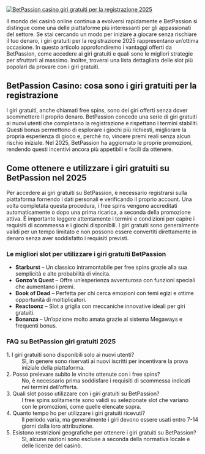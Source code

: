 [![BetPassion casino giri gratuiti per la registrazione 2025](https://123-caf.pages.dev/gitsignup.png)](https://vrmoo.ru/Bt82HjjY)

<div>     <p>Il mondo dei casinò online continua a evolversi rapidamente e BetPassion si distingue come una delle piattaforme più interessanti per gli appassionati del settore. Se stai cercando un modo per iniziare a giocare senza rischiare il tuo denaro, i giri gratuiti per la registrazione 2025 rappresentano un’ottima occasione. In questo articolo approfondiremo i vantaggi offerti da BetPassion, come accedere ai giri gratuiti e quali sono le migliori strategie per sfruttarli al massimo. Inoltre, troverai una lista dettagliata delle slot più popolari da provare con i giri gratuiti.</p>        <h2>BetPassion Casino: cosa sono i giri gratuiti per la registrazione</h2>     <p>I giri gratuiti, anche chiamati free spins, sono dei giri offerti senza dover scommettere il proprio denaro. BetPassion concede una serie di giri gratuiti ai nuovi utenti che completano la registrazione e rispettano i termini stabiliti. Questi bonus permettono di esplorare i giochi più richiesti, migliorare la propria esperienza di gioco e, perché no, vincere premi reali senza alcun rischio iniziale. Nel 2025, BetPassion ha aggiornato le proprie promozioni, rendendo questi incentivi ancora più appetibili e facili da ottenere.</p>        <h2>Come ottenere e utilizzare i giri gratuiti su BetPassion nel 2025</h2>     <p>Per accedere ai giri gratuiti su BetPassion, è necessario registrarsi sulla piattaforma fornendo i dati personali e verificando il proprio account. Una volta completata questa procedura, i free spins vengono accreditati automaticamente o dopo una prima ricarica, a seconda della promozione attiva. È importante leggere attentamente i termini e condizioni per capire i requisiti di scommessa e i giochi disponibili. I giri gratuiti sono generalmente validi per un tempo limitato e non possono essere convertiti direttamente in denaro senza aver soddisfatto i requisiti previsti.</p>        <h3>Le migliori slot per utilizzare i giri gratuiti BetPassion</h3>     <ul>       <li><strong>Starburst</strong> – Un classico intramontabile per free spins grazie alla sua semplicità e alte probabilità di vincita.</li>       <li><strong>Gonzo's Quest</strong> – Offre un’esperienza avventurosa con funzioni speciali che aumentano i premi.</li>       <li><strong>Book of Dead</strong> – Perfetta per chi cerca emozioni con temi egizi e ottime opportunità di moltiplicatori.</li>       <li><strong>Reactoonz</strong> – Slot a griglia con meccaniche innovative ideali per giri gratuiti.</li>       <li><strong>Bonanza</strong> – Un’opzione molto amata grazie al sistema Megaways e frequenti bonus.</li>     </ul>        <h3>FAQ su BetPassion giri gratuiti 2025</h3>     <dl>       <dt>1. I giri gratuiti sono disponibili solo ai nuovi utenti?</dt>       <dd>Sì, in genere sono riservati ai nuovi iscritti per incentivare la prova iniziale della piattaforma.</dd>          <dt>2. Posso prelevare subito le vincite ottenute con i free spins?</dt>       <dd>No, è necessario prima soddisfare i requisiti di scommessa indicati nei termini dell’offerta.</dd>          <dt>3. Quali slot posso utilizzare con i giri gratuiti su BetPassion?</dt>       <dd>I free spins solitamente sono validi su selezionate slot che variano con le promozioni, come quelle elencate sopra.</dd>          <dt>4. Quanto tempo ho per utilizzare i giri gratuiti ricevuti?</dt>       <dd>Il periodo varia, ma generalmente i giri devono essere usati entro 7-14 giorni dalla loro attribuzione.</dd>          <dt>5. Esistono restrizioni geografiche per ottenere i giri gratuiti su BetPassion?</dt>       <dd>Sì, alcune nazioni sono escluse a seconda della normativa locale e delle licenze del casinò.</dd>     </dl>   </div>